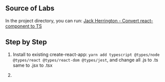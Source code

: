 ## Source of Labs

In the project directory, you can run: [Jack Herrington - Convert react-component to TS](https://www.youtube.com/watch?v=z8lDwLKthr8&ab_channel=JackHerrington)

## Step by Step

1. Install to existing create-react-app: `yarn add typescript @types/node @types/react @types/react-dom @types/jest`, and change all .js to .ts same to .jsx to .tsx

1.
